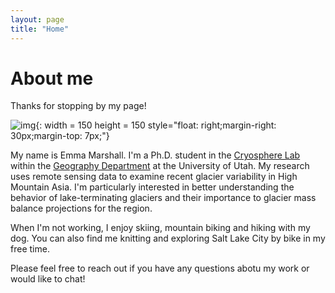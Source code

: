 ```yaml
---
layout: page
title: "Home"
---
```


# About me 

Thanks for stopping by my page! 

![img](https://raw.githubusercontent.com/e-marshall/e-marshall.github.io/master/assets/emma_kena.jpg){: width = 150 height = 150 style="float: right;margin-right: 30px;margin-top: 7px;"}


My name is Emma Marshall. I'm a Ph.D. student in the [Cryosphere Lab](https://github.com/UofU-Cryosphere) within the [Geography Department](https://geog.utah.edu/) at the University of Utah. My research uses remote sensing data to examine recent glacier variability in High Mountain Asia. I'm particularly interested in better understanding the behavior of lake-terminating glaciers and their importance to glacier mass balance projections for the region. 

When I'm not working, I enjoy skiing, mountain biking and hiking with my dog. You can also find me knitting and exploring Salt Lake City by bike in my free time. 

Please feel free to reach out if you have any questions abotu my work or would like to chat! 

